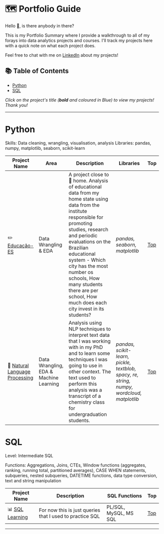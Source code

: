 # 🗺 Portfolio Guide

Hello 👋, is there anybody in there?

This is my Portfolio Summary where I provide a walkthrough to all of my forays into data analytics projects and courses. I'll track my projects here with a quick note on what each project does.

Feel free to chat with me on [LinkedIn](https://www.linkedin.com/in/lucas-passos-barreto-93b84351/) about my projects!

## 📚 Table of Contents

- [Python](#python)
- [SQL](#sql)

_Click on the project's title (**bold** and coloured in Blue) to view my projects! Thank you!_

***

# Python

Skills: Data cleaning, wrangling, visualisation, analysis
Libraries: pandas, numpy, matplotlib, seaborn, scikit-learn

| Project Name | Area | Description | Libraries | Top |   
|----|--|---|---|-|
| :pencil2: [Educação-ES](https://github.com/oterrab/portfolio-projects/tree/main/educacao-es) |   Data Wrangling & EDA | A project close to 🏡 home. Analysis of educational data from my home state using data from the institute responsible for promoting studies, research and periodic evaluations on the Brazilian educational system - Which city has the most number os schools, How many students there are per school, How much does each city invest in its students? | _pandas, seaborn, matplotlib_ | [Top](#table-of-contents) |
| 📑 [Natural Language Processing](https://github.com/oterrab/portfolio-projects/tree/main/nlp-learning) |  Data Wrangling, EDA & Machine Learning | Analysis using NLP techniques to interpret text data that I was working with in my PhD and to learn some techniques I was going to use in other context. The text used to perform this analysis was a transcript of a chemistry class for undergraduation students. | _pandas, scikit-learn, pickle, textblob, spacy, re, string, numpy, wordcloud, matplotlib_ | [Top](#table-of-contents) |

# SQL

Level: Intermediate SQL

Functions: Aggregations, Joins, CTEs, Window functions (aggregates, ranking, running total, partitioned averages), CASE WHEN statements, subqueries, nested subqueries, DATETIME functions, data type conversion, text and string manipulation

| Project Name | Description | SQL Functions | Top |
|---|---|---|-|
| 📊 [SQL Learning](https://github.com/oterrab/portfolio-projects/tree/main/sql-learning) | For now this is just queries that I used to practice SQL | PL/SQL, MySQL, MS SQL | [Top](#table-of-contents) |

***
